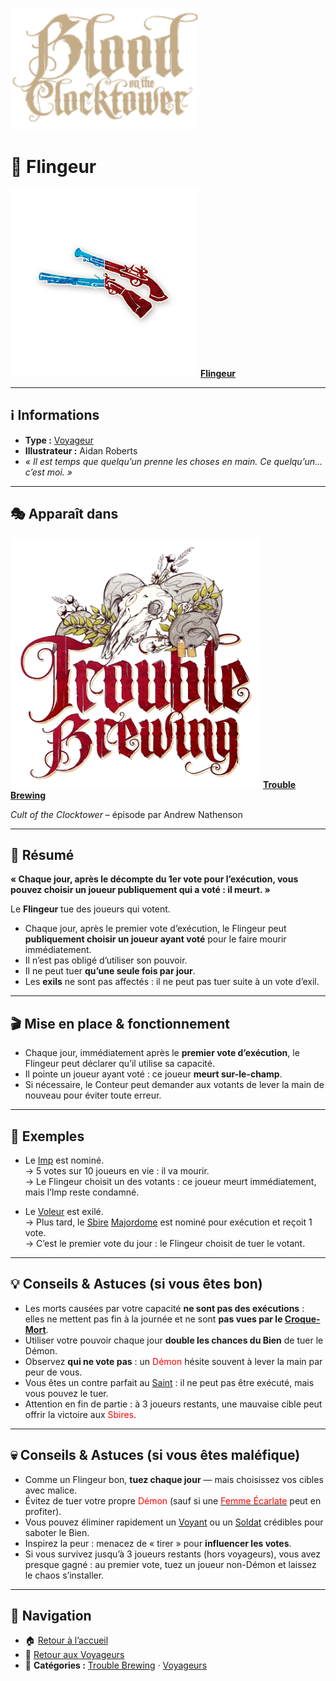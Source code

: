 <p align="left">
  <a href="/botc-fr-bambi/">
    <img src="../images/logo.png" alt="Accueil BotC FR" width="300">
  </a>
</p>

# 🔫 Flingeur  

[<img src="../images/Icon_gunslinger.png" alt="Flingeur" width="300">](flingeur.md) [**Flingeur**](flingeur.md)  

---

## ℹ️ Informations  
- **Type :** [Voyageur](../voyageurs.md)  
- **Illustrateur :** Aidan Roberts  
- *« Il est temps que quelqu’un prenne les choses en main. Ce quelqu’un… c’est moi. »*  

---

## 🎭 Apparaît dans  
[<img src="../images/Logo_trouble_brewing.png" alt="Trouble Brewing" width="400">](../trouble_brewing.md) [**Trouble Brewing**](../trouble_brewing.md)  

*Cult of the Clocktower* – épisode par Andrew Nathenson  

---

## 📖 Résumé  

**« Chaque jour, après le décompte du 1er vote pour l’exécution, vous pouvez choisir un joueur publiquement qui a voté : il meurt. »**

Le **Flingeur** tue des joueurs qui votent.  

- Chaque jour, après le premier vote d’exécution, le Flingeur peut **publiquement choisir un joueur ayant voté** pour le faire mourir immédiatement.  
- Il n’est pas obligé d’utiliser son pouvoir.  
- Il ne peut tuer **qu’une seule fois par jour**.  
- Les **exils** ne sont pas affectés : il ne peut pas tuer suite à un vote d’exil.  

---

## 🎬 Mise en place & fonctionnement  

- Chaque jour, immédiatement après le **premier vote d’exécution**, le Flingeur peut déclarer qu’il utilise sa capacité.  
- Il pointe un joueur ayant voté : ce joueur **meurt sur-le-champ**.  
- Si nécessaire, le Conteur peut demander aux votants de lever la main de nouveau pour éviter toute erreur.  

---

## 🧾 Exemples  

- Le <span style="color:red">[Imp](../tb_roles/imp.md)</span> est nominé.  
  → 5 votes sur 10 joueurs en vie : il va mourir.  
  → Le Flingeur choisit un des votants : ce joueur meurt immédiatement, mais l’Imp reste condamné.  

- Le [Voleur](voleur.md) est exilé.  
  → Plus tard, le <span style="color:red">[Sbire](../sbires.md)</span> [Majordome](../tb_roles/majordome.md) est nominé pour exécution et reçoit 1 vote.  
  → C’est le premier vote du jour : le Flingeur choisit de tuer le votant.  

---

## 💡 Conseils & Astuces (si vous êtes bon)  

- Les morts causées par votre capacité **ne sont pas des exécutions** : elles ne mettent pas fin à la journée et ne sont **pas vues par le [Croque-Mort](../tb_roles/croquemort.md)**.  
- Utiliser votre pouvoir chaque jour **double les chances du Bien** de tuer le Démon.  
- Observez **qui ne vote pas** : un <span style="color:red">Démon</span> hésite souvent à lever la main par peur de vous.  
- Vous êtes un contre parfait au [Saint](../tb_roles/saint.md) : il ne peut pas être exécuté, mais vous pouvez le tuer.  
- Attention en fin de partie : à 3 joueurs restants, une mauvaise cible peut offrir la victoire aux <span style="color:red">Sbires</span>.  

---

## 💀 Conseils & Astuces (si vous êtes maléfique)  

- Comme un Flingeur bon, **tuez chaque jour** — mais choisissez vos cibles avec malice.  
- Évitez de tuer votre propre <span style="color:red">Démon</span> (sauf si une [<span style="color:red">Femme Écarlate</span>](../tb_roles/femmeecarlate.md) peut en profiter).  
- Vous pouvez éliminer rapidement un [Voyant](../tb_roles/voyante.md) ou un [Soldat](../tb_roles/soldat.md) crédibles pour saboter le Bien.  
- Inspirez la peur : menacez de « tirer » pour **influencer les votes**.  
- Si vous survivez jusqu’à 3 joueurs restants (hors voyageurs), vous avez presque gagné : au premier vote, tuez un joueur non-Démon et laissez le chaos s’installer.  

---

## 📂 Navigation  
- 🏠 [Retour à l’accueil](/botc-fr-bambi/)  
- 🧳 [Retour aux Voyageurs](../voyageurs.md)  
- 📂 **Catégories :** [Trouble Brewing](../trouble_brewing.md) · [Voyageurs](../voyageurs.md)



